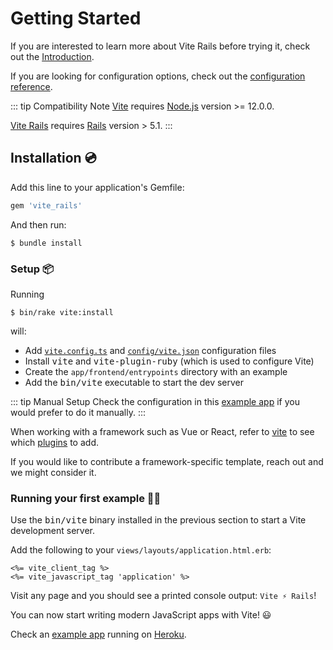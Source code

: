 [discussions]: https://github.com/ElMassimo/vite_rails/discussions
[rails]: https://rubyonrails.org/
[webpacker]: https://github.com/rails/webpacker
[vite rails]: https://github.com/ElMassimo/vite_rails
[vite]: https://vitejs.dev/
[vite-templates]: https://github.com/vitejs/vite/tree/main/packages/create-app
[plugins]: https://vitejs.dev/plugins/
[configuration reference]: /config/
[example app]: https://github.com/ElMassimo/vite_rails/tree/main/examples/blog
[heroku]: https://vite-rails-demo.herokuapp.com/
[dev options]: /config/#development-options
[json config]: /config/#shared-configuration-file-%F0%9F%93%84
[vite config]: /config/#configuring-vite-%E2%9A%A1

# Getting Started

If you are interested to learn more about Vite Rails before trying it, check out the [Introduction](./introduction).

If you are looking for configuration options, check out the [configuration reference].

::: tip Compatibility Note
[Vite] requires [Node.js](https://nodejs.org/en/) version >= 12.0.0.

[Vite Rails] requires [Rails] version > 5.1.
:::

## Installation 💿

Add this line to your application's Gemfile:

```ruby
gem 'vite_rails'
```

And then run:

    $ bundle install

### Setup 📦

Running

    $ bin/rake vite:install

will:

- Add [`vite.config.ts`][vite config] and [`config/vite.json`][json config] configuration files
- Install <kbd>vite</kbd> and <kbd>vite-plugin-ruby</kbd> (which is used to configure Vite)
- Create the `app/frontend/entrypoints` directory with an example
- Add the <kbd>bin/vite</kbd> executable to start the dev server

::: tip Manual Setup
Check the configuration in this [example app](https://github.com/ElMassimo/vite_rails/tree/main/examples/blog) if you would prefer to do it manually.
:::

When working with a framework such as Vue or React, refer to [vite][plugins] to see which [plugins] to add.

If you would like to contribute a framework-specific template, reach out and we might consider it.

### Running your first example 🏃‍♂️

Use the <kbd>bin/vite</kbd> binary installed in the previous section to start a Vite development server.

Add the following to your `views/layouts/application.html.erb`:

```erb
<%= vite_client_tag %>
<%= vite_javascript_tag 'application' %>
```

Visit any page and you should see a printed console output: `Vite ⚡️ Rails`!

You can now start writing modern JavaScript apps with Vite! 😃

Check an [example app] running on [Heroku].

